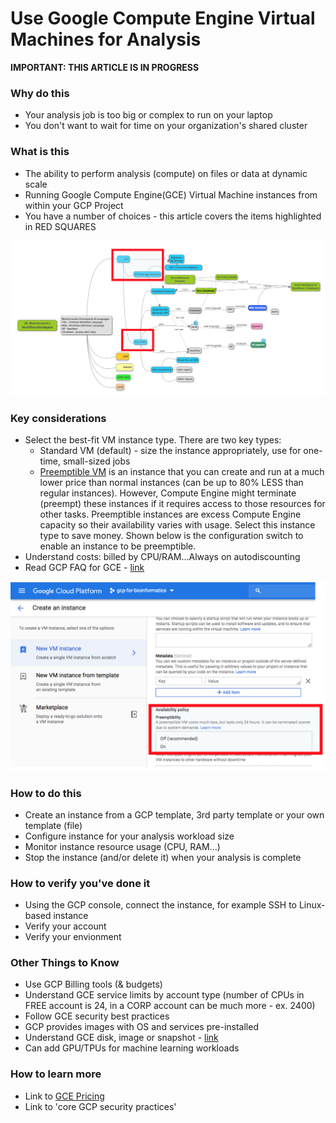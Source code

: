 # Use Google Compute Engine Virtual Machines for Analysis 
**IMPORTANT: THIS ARTICLE IS IN PROGRESS**

### Why do this
 - Your analysis job is too big or complex to run on your laptop
 - You don't want to wait for time on your organization's shared cluster

### What is this
 - The ability to perform analysis (compute) on files or data at dynamic scale 
 - Running Google Compute Engine(GCE) Virtual Machine instances from within your GCP Project
 - You have a number of choices - this article covers the items highlighted in RED SQUARES

[![gce](/images/gce.png)]()


### Key considerations
 - Select the best-fit VM instance type.  There are two key types:
    - Standard VM (default) - size the instance appropriately, use for one-time, small-sized jobs
    - [Preemptible VM](https://cloud.google.com/compute/docs/instances/preemptible) is an instance that you can create and run at a much lower price than normal instances (can be up to 80% LESS than regular instances). However, Compute Engine might terminate (preempt) these instances if it requires access to those resources for other tasks. Preemptible instances are excess Compute Engine capacity so their availability varies with usage. Select this instance type to save money.  Shown below is the configuration switch to enable an instance to be preemptible.
 - Understand costs: billed by CPU/RAM...Always on autodiscounting
 - Read GCP FAQ for GCE - [link](https://cloud.google.com/compute/docs/faq)

 [![gcp-preempt](/images/preempt.png)]()

### How to do this
 - Create an instance from a GCP template, 3rd party template or your own template (file)
 - Configure instance for your analysis workload size
 - Monitor instance resource usage (CPU, RAM...)
 - Stop the instance (and/or delete it) when your analysis is complete

### How to verify you've done it
 - Using the GCP console, connect the instance, for example SSH to Linux-based instance
 - Verify your account
 - Verify your envionment

### Other Things to Know
 - Use GCP Billing tools (& budgets)
 - Understand GCE service limits by account type (number of CPUs in FREE account is 24, 
  in a CORP account can be much more - ex. 2400)
 - Follow GCE security best practices
 - GCP provides images with OS and services pre-installed
 - Understand GCE disk, image or snapshot - [link](https://cloud.google.com/compute/docs/instances/)
 - Can add GPU/TPUs for machine learning workloads

### How to learn more
 - Link to [GCE Pricing](https://cloud.google.com/compute/pricing#machinetype)
 - Link to 'core GCP security practices'